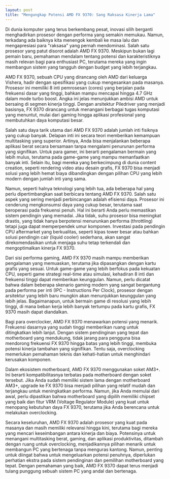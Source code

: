 ```yaml
---
layout: post
title: "Mengungkap Potensi AMD FX 9370: Sang Raksasa Kinerja Lama"
---
```


Di dunia komputer yang terus berkembang pesat, inovasi silih berganti menghadirkan prosesor dengan performa yang semakin memukau. Namun, terkadang ada baiknya kita menengok kembali ke masa lalu dan mengapresiasi para "raksasa" yang pernah mendominasi. Salah satu prosesor yang patut disorot adalah AMD FX 9370. Meskipun bukan lagi pemain baru, pemahaman mendalam tentang potensi dan karakteristiknya masih relevan bagi para enthusiast PC, terutama mereka yang ingin membangun sistem yang tangguh dengan budget yang lebih terjangkau.

AMD FX 9370, sebuah CPU yang dirancang oleh AMD dari keluarga Vishera, hadir dengan spesifikasi yang cukup mengesankan pada masanya. Prosesor ini memiliki 8 inti pemrosesan (cores) yang berjalan pada frekuensi dasar yang tinggi, bahkan mampu mencapai hingga 4.7 GHz dalam mode turbo boost. Angka ini jelas menunjukkan ambisi AMD untuk bersaing di segmen kinerja tinggi. Dengan arsitektur Piledriver yang menjadi basisnya, FX 9370 dirancang untuk menangani berbagai tugas komputasi yang menuntut, mulai dari gaming hingga aplikasi profesional yang membutuhkan daya komputasi besar.

Salah satu daya tarik utama dari AMD FX 9370 adalah jumlah inti fisiknya yang cukup banyak. Delapan inti ini secara teori memberikan kemampuan multitasking yang superior. Artinya, Anda bisa menjalankan beberapa aplikasi berat secara bersamaan tanpa mengalami penurunan performa yang signifikan. Untuk para gamer, ini berarti pengalaman bermain yang lebih mulus, terutama pada game-game yang mampu memanfaatkan banyak inti. Selain itu, bagi mereka yang berkecimpung di dunia content creation, seperti rendering video atau desain grafis, FX 9370 bisa menjadi solusi yang lebih hemat biaya dibandingkan dengan pilihan CPU yang lebih modern dengan jumlah inti yang sama.

Namun, seperti halnya teknologi yang lebih tua, ada beberapa hal yang perlu dipertimbangkan saat berbicara tentang AMD FX 9370. Salah satu aspek yang sering menjadi perbincangan adalah efisiensi daya. Prosesor ini cenderung mengkonsumsi daya yang cukup besar, terutama saat beroperasi pada frekuensi penuh. Hal ini berarti Anda perlu memastikan sistem pendingin yang memadai. Jika tidak, suhu prosesor bisa meningkat drastis, yang tidak hanya berpotensi menurunkan performa (throttling) tetapi juga dapat memperpendek umur komponen. Investasi pada pendingin CPU aftermarket yang berkualitas, seperti kipas tower besar atau bahkan solusi pendingin cair (liquid cooler) sederhana, akan sangat direkomendasikan untuk menjaga suhu tetap terkendali dan mengoptimalkan kinerja FX 9370.

Dari sisi performa gaming, AMD FX 9370 masih mampu memberikan pengalaman yang memuaskan, terutama jika dipasangkan dengan kartu grafis yang sesuai. Untuk game-game yang lebih berfokus pada kekuatan CPU, seperti game strategi real-time atau simulasi, kehadiran 8 inti dan frekuensi tinggi dapat memberikan keunggulan. Namun, perlu dicatat bahwa dalam beberapa skenario gaming modern yang sangat bergantung pada performa per inti (IPC - Instructions Per Clock), prosesor dengan arsitektur yang lebih baru mungkin akan menunjukkan keunggulan yang lebih jelas. Bagaimanapun, untuk bermain game di resolusi yang lebih tinggi, di mana beban kerja lebih banyak tertumpu pada kartu grafis, FX 9370 masih dapat diandalkan.

Bagi para overclocker, AMD FX 9370 menawarkan potensi yang menarik. Frekuensi dasarnya yang sudah tinggi memberikan ruang untuk ditingkatkan lebih lanjut. Dengan sistem pendinginan yang tepat dan motherboard yang mendukung, tidak jarang para pengguna bisa mendorong frekuensi FX 9370 hingga batas yang lebih tinggi, membuka potensi kinerja tambahan yang signifikan. Tentu saja, overclocking memerlukan pemahaman teknis dan kehati-hatian untuk menghindari kerusakan komponen.

Dalam ekosistem motherboard, AMD FX 9370 menggunakan soket AM3+. Ini berarti kompatibilitasnya terbatas pada motherboard dengan soket tersebut. Jika Anda sudah memiliki sistem lama dengan motherboard AM3+, upgrade ke FX 9370 bisa menjadi pilihan yang relatif mudah dan terjangkau untuk meningkatkan performa. Namun, jika Anda memulai dari awal, perlu dipastikan bahwa motherboard yang dipilih memiliki chipset yang baik dan fitur VRM (Voltage Regulator Module) yang kuat untuk menopang kebutuhan daya FX 9370, terutama jika Anda berencana untuk melakukan overclocking.

Secara keseluruhan, AMD FX 9370 adalah prosesor yang kuat pada masanya dan masih memiliki relevansi hingga kini, terutama bagi mereka yang mencari keseimbangan antara kinerja dan biaya. Potensinya untuk menangani multitasking berat, gaming, dan aplikasi produktivitas, ditambah dengan ruang untuk overclocking, menjadikannya pilihan menarik untuk membangun PC yang bertenaga tanpa menguras kantong. Namun, penting untuk diingat bahwa untuk mengeluarkan potensi penuhnya, diperlukan perhatian ekstra pada sistem pendinginan dan pemilihan motherboard yang tepat. Dengan pemahaman yang baik, AMD FX 9370 dapat terus menjadi tulang punggung sebuah sistem PC yang andal dan bertenaga.
